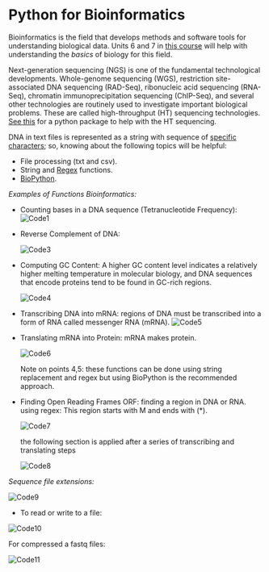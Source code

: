﻿# Python for Bioinformatics 

Bioinformatics is the field that develops methods and software tools for understanding biological data. Units 6 and 7 in [this course](https://www.khanacademy.org/science/ap-biology) will help with understanding the *basics* of biology for this field.  

Next-generation sequencing (NGS) is one of the fundamental technological developments. Whole-genome sequencing (WGS), restriction site-associated DNA sequencing (RAD-Seq), ribonucleic acid sequencing (RNA-Seq), chromatin immunoprecipitation sequencing (ChIP-Seq), and several other technologies are routinely used to investigate important biological problems. These are called high-throughput (HT) sequencing technologies. [See this](https://htseq.readthedocs.io/en/master/index.html) for a python package to help with the HT sequencing. 

DNA in text files is represented as a string with sequence of [specific characters](https://www.bioinformatics.org/sms/iupac.html); so, knowing about the following topics will be helpful:

- File processing (txt and csv).
- String and [Regex](https://docs.python.org/3/library/re.html) functions.
- [BioPython](https://biopython.org/wiki/Documentation).

*Examples of Functions Bioinformatics:* 

- Counting bases in a DNA sequence (Tetranucleotide Frequency): 
   ![Code1](Aspose.Words.dbe14a37-9efa-4589-ae6f-146889bcecbe.001.png)
   

- Reverse Complement of DNA:

   ![Code3](./Aspose.Words.dbe14a37-9efa-4589-ae6f-146889bcecbe.002.png)

   
- Computing GC Content:
 A higher GC content level indicates a relatively higher melting temperature in molecular biology, and DNA sequences that encode proteins tend to be found in GC-rich regions.
 
  ![Code4](./Aspose.Words.dbe14a37-9efa-4589-ae6f-146889bcecbe.003.png)
  
- Transcribing DNA into mRNA: regions of DNA must be transcribed into a form of RNA called messenger RNA (mRNA).
  ![Code5](./Aspose.Words.dbe14a37-9efa-4589-ae6f-146889bcecbe.004.png)

- Translating mRNA into Protein: mRNA makes protein. 

  ![Code6](./Aspose.Words.dbe14a37-9efa-4589-ae6f-146889bcecbe.005.png)
  
   Note on points 4,5: these functions can be done using string replacement and regex but using BioPython is the recommended approach.
- Finding Open Reading Frames ORF:  finding a region in DNA or RNA. 
   using regex: This region starts with M and ends with (\*).
   
  ![Code7](./Aspose.Words.dbe14a37-9efa-4589-ae6f-146889bcecbe.006.png) 
  
   the following section is applied after a series of transcribing and translating steps
   
   ![Code8](./Aspose.Words.dbe14a37-9efa-4589-ae6f-146889bcecbe.007.png)



*Sequence file extensions:*

![Code9](./Aspose.Words.dbe14a37-9efa-4589-ae6f-146889bcecbe.008.png)

- To read or write to a file: 

![Code10](./Aspose.Words.dbe14a37-9efa-4589-ae6f-146889bcecbe.009.png)

For compressed a fastq files:

![Code11](./Aspose.Words.dbe14a37-9efa-4589-ae6f-146889bcecbe.010.png)
